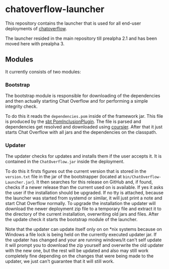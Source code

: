 # chatoverflow-launcher
This repository contains the launcher that is used for all end-user deployments of [chatoverflow](https://github.com/codeoverflow-org/chatoverflow). 

The launcher resided in the main repository till prealpha 2.1 and has been moved here with prealpha 3.

## Modules

It currently consists of two modules:

### Bootstrap

The bootstrap module is responsible for downloading of the dependencies and then actually starting Chat Overflow and for performing a simple integrity check.

To do this it reads the `dependencies.pom` inside of the framework jar. This file is produced by the [sbt PomInclusionPlugin](https://github.com/codeoverflow-org/chatoverflow/blob/develop/build/src/main/scala/org/codeoverflow/chatoverflow/build/PomInclusionPlugin.scala). The file is parsed and dependencies get resolved and downloaded using [coursier](https://get-coursier.io). After that it just starts Chat Overflow with all jars and the dependencies on the classpath.

### Updater

The updater checks for updates and installs them if the user accepts it. It is contained in the `ChatOverflow.jar` inside the deployment.

To do this it firsts figures out the current version that is stored in the `version.txt` file in the jar of the bootstrapper (located at `bin/ChatOverflow-Launcher.jar`). It then searches for this release on GitHub and, if found, checks if a newer release than the current used on is available. If yes it asks the user if the installation should be upgraded. If no tty is attached, because the launcher was started from systemd or similar, it will just print a note and start Chat Overflow normally. To upgrade the installation the updater will download the newer deployment zip file to a temporary file and extract it to the directory of the current installation, overwriting old jars and files. After the update check it starts the bootstrap module of the launcher.

Note that the updater can update itself only on on *nix systems because on Windows a file lock is being held on the currently executed updater jar. If the updater has changed and your are running windows/it can't self update it will prompt you to download the zip yourself and overwrite the old updater with the new one, but the rest will be updated and also may still work completely fine depending on the changes that were being made to the updater, we just can't guarantee that it will still work.